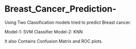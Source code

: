 # Breast_Cancer_Prediction-
Using Two Classification models tried to predict Breast cancer.

Model-1: SVM Classifier
Model-2: KNN

It also Contains Confusion Matrix and ROC plots.
